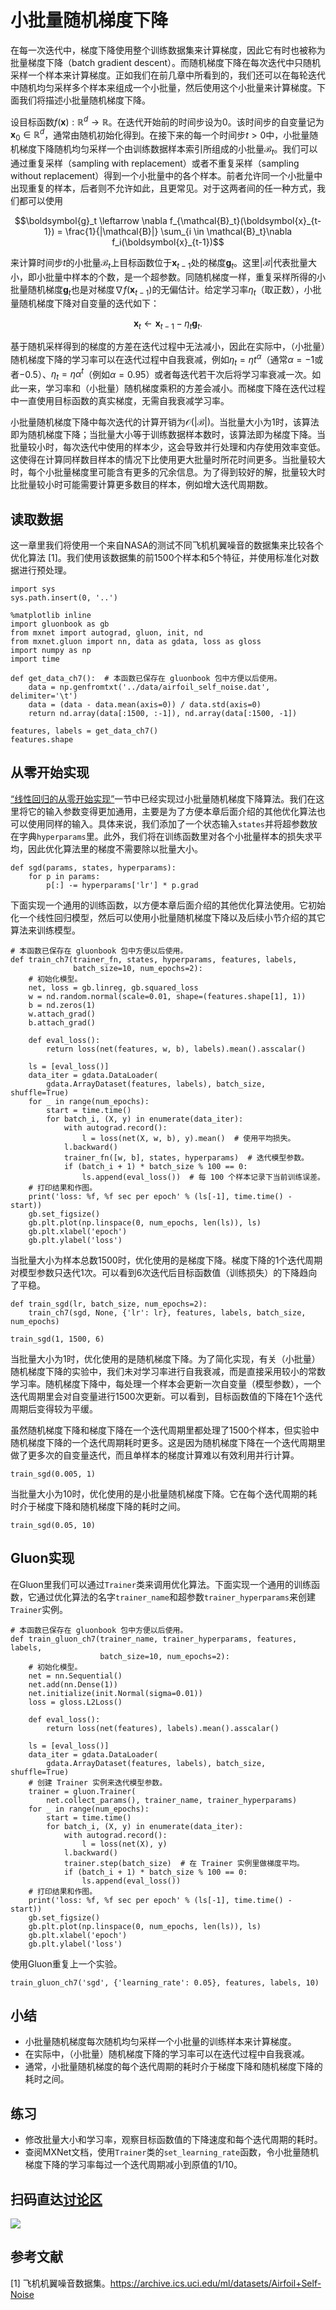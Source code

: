 # 小批量随机梯度下降

在每一次迭代中，梯度下降使用整个训练数据集来计算梯度，因此它有时也被称为批量梯度下降（batch gradient descent）。而随机梯度下降在每次迭代中只随机采样一个样本来计算梯度。正如我们在前几章中所看到的，我们还可以在每轮迭代中随机均匀采样多个样本来组成一个小批量，然后使用这个小批量来计算梯度。下面我们将描述小批量随机梯度下降。


设目标函数$f(\boldsymbol{x}): \mathbb{R}^d \rightarrow \mathbb{R}$。在迭代开始前的时间步设为0。该时间步的自变量记为$\boldsymbol{x}_0\in \mathbb{R}^d$，通常由随机初始化得到。在接下来的每一个时间步$t>0$中，小批量随机梯度下降随机均匀采样一个由训练数据样本索引所组成的小批量$\mathcal{B}_t$。我们可以通过重复采样（sampling with replacement）或者不重复采样（sampling without replacement）得到一个小批量中的各个样本。前者允许同一个小批量中出现重复的样本，后者则不允许如此，且更常见。对于这两者间的任一种方式，我们都可以使用

$$\boldsymbol{g}_t \leftarrow \nabla f_{\mathcal{B}_t}(\boldsymbol{x}_{t-1}) = \frac{1}{|\mathcal{B}|} \sum_{i \in \mathcal{B}_t}\nabla f_i(\boldsymbol{x}_{t-1})$$

来计算时间步$t$的小批量$\mathcal{B}_t$上目标函数位于$\boldsymbol{x}_{t-1}$处的梯度$\boldsymbol{g}_t$。这里$|\mathcal{B}|$代表批量大小，即小批量中样本的个数，是一个超参数。同随机梯度一样，重复采样所得的小批量随机梯度$\boldsymbol{g}_t$也是对梯度$\nabla f(\boldsymbol{x}_{t-1})$的无偏估计。给定学习率$\eta_t$（取正数），小批量随机梯度下降对自变量的迭代如下：

$$\boldsymbol{x}_t \leftarrow \boldsymbol{x}_{t-1} - \eta_t \boldsymbol{g}_t.$$

基于随机采样得到的梯度的方差在迭代过程中无法减小，因此在实际中，（小批量）随机梯度下降的学习率可以在迭代过程中自我衰减，例如$\eta_t=\eta t^\alpha$（通常$\alpha=-1$或者$-0.5$）、$\eta_t = \eta \alpha^t$（例如$\alpha=0.95$）或者每迭代若干次后将学习率衰减一次。如此一来，学习率和（小批量）随机梯度乘积的方差会减小。而梯度下降在迭代过程中一直使用目标函数的真实梯度，无需自我衰减学习率。


小批量随机梯度下降中每次迭代的计算开销为$\mathcal{O}(|\mathcal{B}|)$。当批量大小为1时，该算法即为随机梯度下降；当批量大小等于训练数据样本数时，该算法即为梯度下降。当批量较小时，每次迭代中使用的样本少，这会导致并行处理和内存使用效率变低。这使得在计算同样数目样本的情况下比使用更大批量时所花时间更多。当批量较大时，每个小批量梯度里可能含有更多的冗余信息。为了得到较好的解，批量较大时比批量较小时可能需要计算更多数目的样本，例如增大迭代周期数。


## 读取数据

这一章里我们将使用一个来自NASA的测试不同飞机机翼噪音的数据集来比较各个优化算法 [1]。我们使用该数据集的前1500个样本和5个特征，并使用标准化对数据进行预处理。

```{.python .input  n=1}
import sys
sys.path.insert(0, '..')

%matplotlib inline
import gluonbook as gb
from mxnet import autograd, gluon, init, nd
from mxnet.gluon import nn, data as gdata, loss as gloss
import numpy as np
import time

def get_data_ch7():  # 本函数已保存在 gluonbook 包中方便以后使用。
    data = np.genfromtxt('../data/airfoil_self_noise.dat', delimiter='\t')
    data = (data - data.mean(axis=0)) / data.std(axis=0)
    return nd.array(data[:1500, :-1]), nd.array(data[:1500, -1])

features, labels = get_data_ch7()
features.shape
```

## 从零开始实现

[“线性回归的从零开始实现”](../chapter_deep-learning-basics/linear-regression-scratch.md)一节中已经实现过小批量随机梯度下降算法。我们在这里将它的输入参数变得更加通用，主要是为了方便本章后面介绍的其他优化算法也可以使用同样的输入。具体来说，我们添加了一个状态输入`states`并将超参数放在字典`hyperparams`里。此外，我们将在训练函数里对各个小批量样本的损失求平均，因此优化算法里的梯度不需要除以批量大小。

```{.python .input  n=3}
def sgd(params, states, hyperparams):
    for p in params:
        p[:] -= hyperparams['lr'] * p.grad
```

下面实现一个通用的训练函数，以方便本章后面介绍的其他优化算法使用。它初始化一个线性回归模型，然后可以使用小批量随机梯度下降以及后续小节介绍的其它算法来训练模型。

```{.python .input  n=4}
# 本函数已保存在 gluonbook 包中方便以后使用。
def train_ch7(trainer_fn, states, hyperparams, features, labels,
              batch_size=10, num_epochs=2):
    # 初始化模型。
    net, loss = gb.linreg, gb.squared_loss
    w = nd.random.normal(scale=0.01, shape=(features.shape[1], 1))
    b = nd.zeros(1)
    w.attach_grad()
    b.attach_grad()

    def eval_loss():
        return loss(net(features, w, b), labels).mean().asscalar()

    ls = [eval_loss()]
    data_iter = gdata.DataLoader(
        gdata.ArrayDataset(features, labels), batch_size, shuffle=True)
    for _ in range(num_epochs):
        start = time.time()
        for batch_i, (X, y) in enumerate(data_iter):
            with autograd.record():
                l = loss(net(X, w, b), y).mean()  # 使用平均损失。
            l.backward()
            trainer_fn([w, b], states, hyperparams)  # 迭代模型参数。
            if (batch_i + 1) * batch_size % 100 == 0:
                ls.append(eval_loss())  # 每 100 个样本记录下当前训练误差。
    # 打印结果和作图。
    print('loss: %f, %f sec per epoch' % (ls[-1], time.time() - start))
    gb.set_figsize()
    gb.plt.plot(np.linspace(0, num_epochs, len(ls)), ls)
    gb.plt.xlabel('epoch')
    gb.plt.ylabel('loss')
```

当批量大小为样本总数1500时，优化使用的是梯度下降。梯度下降的1个迭代周期对模型参数只迭代1次。可以看到6次迭代后目标函数值（训练损失）的下降趋向了平稳。

```{.python .input  n=5}
def train_sgd(lr, batch_size, num_epochs=2):
    train_ch7(sgd, None, {'lr': lr}, features, labels, batch_size, num_epochs)

train_sgd(1, 1500, 6)
```

当批量大小为1时，优化使用的是随机梯度下降。为了简化实现，有关（小批量）随机梯度下降的实验中，我们未对学习率进行自我衰减，而是直接采用较小的常数学习率。随机梯度下降中，每处理一个样本会更新一次自变量（模型参数），一个迭代周期里会对自变量进行1500次更新。可以看到，目标函数值的下降在1个迭代周期后变得较为平缓。

虽然随机梯度下降和梯度下降在一个迭代周期里都处理了1500个样本，但实验中随机梯度下降的一个迭代周期耗时更多。这是因为随机梯度下降在一个迭代周期里做了更多次的自变量迭代，而且单样本的梯度计算难以有效利用并行计算。

```{.python .input  n=6}
train_sgd(0.005, 1)
```

当批量大小为10时，优化使用的是小批量随机梯度下降。它在每个迭代周期的耗时介于梯度下降和随机梯度下降的耗时之间。

```{.python .input  n=7}
train_sgd(0.05, 10)
```

## Gluon实现

在Gluon里我们可以通过`Trainer`类来调用优化算法。下面实现一个通用的训练函数，它通过优化算法的名字`trainer_name`和超参数`trainer_hyperparams`来创建`Trainer`实例。

```{.python .input  n=8}
# 本函数已保存在 gluonbook 包中方便以后使用。
def train_gluon_ch7(trainer_name, trainer_hyperparams, features, labels,
                    batch_size=10, num_epochs=2):
    # 初始化模型。
    net = nn.Sequential()
    net.add(nn.Dense(1))
    net.initialize(init.Normal(sigma=0.01))
    loss = gloss.L2Loss()

    def eval_loss():
        return loss(net(features), labels).mean().asscalar()

    ls = [eval_loss()]
    data_iter = gdata.DataLoader(
        gdata.ArrayDataset(features, labels), batch_size, shuffle=True)
    # 创建 Trainer 实例来迭代模型参数。
    trainer = gluon.Trainer(
        net.collect_params(), trainer_name, trainer_hyperparams)
    for _ in range(num_epochs):
        start = time.time()
        for batch_i, (X, y) in enumerate(data_iter):
            with autograd.record():
                l = loss(net(X), y)
            l.backward()
            trainer.step(batch_size)  # 在 Trainer 实例里做梯度平均。
            if (batch_i + 1) * batch_size % 100 == 0:
                ls.append(eval_loss())
    # 打印结果和作图。
    print('loss: %f, %f sec per epoch' % (ls[-1], time.time() - start))
    gb.set_figsize()
    gb.plt.plot(np.linspace(0, num_epochs, len(ls)), ls)
    gb.plt.xlabel('epoch')
    gb.plt.ylabel('loss')
```

使用Gluon重复上一个实验。

```{.python .input  n=9}
train_gluon_ch7('sgd', {'learning_rate': 0.05}, features, labels, 10)
```

## 小结

* 小批量随机梯度每次随机均匀采样一个小批量的训练样本来计算梯度。
* 在实际中，（小批量）随机梯度下降的学习率可以在迭代过程中自我衰减。
* 通常，小批量随机梯度的每个迭代周期的耗时介于梯度下降和随机梯度下降的耗时之间。

## 练习

* 修改批量大小和学习率，观察目标函数值的下降速度和每个迭代周期的耗时。
* 查阅MXNet文档，使用`Trainer`类的`set_learning_rate`函数，令小批量随机梯度下降的学习率每过一个迭代周期减小到原值的1/10。


## 扫码直达[讨论区](https://discuss.gluon.ai/t/topic/1877)

![](../img/qr_minibatch-sgd.svg)

## 参考文献

[1] 飞机机翼噪音数据集。https://archive.ics.uci.edu/ml/datasets/Airfoil+Self-Noise
